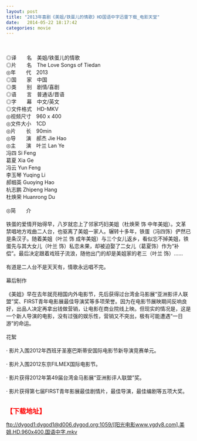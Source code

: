 ```yaml
---
layout: post
title: "2013年喜剧《美姐/铁蛋儿的情歌》HD国语中字迅雷下载_电影天堂"
date:   2014-05-22 18:17:42
categories: movie
---
```

<html>
 <body>
  <p>
  </p>
  <p>
   <br/>
   <img alt="" border="0" src="http://etch.s.dpool.sina.com.cn/nd/dataent/moviepic/pics/24/moviepic_d44cf593d96bb07eb08e8357c5cb55d9.jpg"/>
   <br/>
   <br/>
   ◎译　　名　美姐/铁蛋儿的情歌
   <br/>
   ◎片　　名　The Love Songs of Tiedan
   <br/>
   ◎年　　代　2013
   <br/>
   ◎国　　家　中国
   <br/>
   ◎类　　别　剧情/喜剧
   <br/>
   ◎语　　言　普通话/晋语
   <br/>
   ◎字　　幕　中文/英文
   <br/>
   ◎文件格式　HD-MKV
   <br/>
   ◎视频尺寸　960 x 400
   <br/>
   ◎文件大小　1CD
   <br/>
   ◎片　　长　90min
   <br/>
   ◎导　　演　郝杰 Jie Hao
   <br/>
   ◎主　　演　叶兰 Lan Ye
   <br/>
   冯四 Si Feng
   <br/>
   葛夏 Xia Ge
   <br/>
   冯云 Yun Feng
   <br/>
   李玉琴 Yuqing Li
   <br/>
   郝帼英 Guoying Hao
   <br/>
   杭志鹏 Zhipeng Hang
   <br/>
   杜焕荣 Huanrong Du
   <br/>
   <br/>
   ◎简　　介
   <br/>
   <br/>
   铁蛋的爱情开始得早，八岁就恋上了邻家巧妇美姐（杜焕荣 饰 中年美姐）。文革禁唱地方戏曲二人台，也驱离了美姐一家人。辗转十多年，铁蛋（冯四饰）俨然已是条汉子。随着美姐（叶兰 饰 成年美姐）与三个女儿返乡，看似忘不掉美姐，铁蛋先与其大女儿（叶兰 饰）私恋未果，却被迫娶了二女儿（葛夏饰）作为“补偿”。最后决定跟着戏班子流浪，随他出门的却是美姐家的老三（叶兰 饰）……
   <br/>
   <br/>
   有道是二人台不是天天有，情歌永远唱不完。
   <br/>
   <br/>
   幕后制作
   <br/>
   <br/>
   《美姐》早在去年就亮相国内外电影节，先后获得过台湾金马影展“亚洲影评人联盟”奖、FIRST青年电影展最佳导演奖等多项荣誉。因为在电影节展映期间反响良好，出品人决定再拿出钱做营销，让电影在商业院线上映。但现实的情况是，这是一个新人导演的电影，没有过强的娱乐性，营销又不突出，极有可能遭遇“一日游”的命运。
   <br/>
   <br/>
   花絮
   <br/>
   <br/>
   · 影片入围2012年西班牙圣塞巴斯蒂安国际电影节新导演竞赛单元。
   <br/>
   <br/>
   · 影片入围2012东京FILMEX国际电影节。
   <br/>
   <br/>
   · 影片获得2012年第49届台湾金马影展“亚洲影评人联盟”奖。
   <br/>
   <br/>
   · 影片获得第七届FIRST青年影展最佳剧情片，最佳导演，最佳编剧等五项大奖。
   <br/>
   <br/>
   <img alt="" border="0" src="http://img226.poco.cn/mypoco/myphoto/20131127/19/66548034201311271933253825461686198_001.jpg"/>
  </p>
  <p>
  </p>
  <p>
  </p>
  <p>
   <strong>
    <font color="#ff0000" size="4">
     【下载地址】
    </font>
   </strong>
  </p>
  <p>
  </p>
  <p>
  </p>
  <a href="ftp://dygod1:dygod1@d006.dygod.org:1059/%5B%E9%98%B3%E5%85%89%E7%94%B5%E5%BD%B1www.ygdy8.com%5D.%E7%BE%8E%E5%A7%90.HD.960x400.%E5%9B%BD%E8%AF%AD%E4%B8%AD%E5%AD%97.mkv">
   ftp://dygod1:dygod1@d006.dygod.org:1059/[阳光电影www.ygdy8.com].美姐.HD.960x400.国语中字.mkv
  </a>
 </body>
</html>